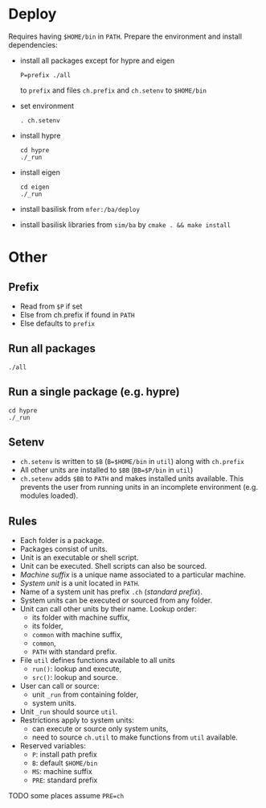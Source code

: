 # Deploy

Requires having `$HOME/bin` in `PATH`.
Prepare the environment and install dependencies:

*   install all packages except for hypre and eigen

     ```
     P=prefix ./all
     ```

    to `prefix` and files `ch.prefix` and `ch.setenv` to `$HOME/bin` 
*   set environment 

     ```
     . ch.setenv
     ```

*   install hypre 

     ```
     cd hypre 
     ./_run
     ```

*   install eigen

     ```
     cd eigen
     ./_run
     ```

*   install basilisk from `mfer:/ba/deploy`
*   install basilisk libraries from `sim/ba` by `cmake . && make install`

# Other

## Prefix

* Read from `$P` if set
* Else from ch.prefix if found in `PATH`
* Else defaults to `prefix`

## Run all packages

    ./all

## Run a single package (e.g. hypre)

    cd hypre
    ./_run 

## Setenv

* `ch.setenv` is written to `$B` (`B=$HOME/bin` in `util`)
  along with `ch.prefix`
* All other units are installed to `$BB` (`BB=$P/bin` in `util`)
* `ch.setenv` adds `$BB` to `PATH` and makes installed units available.
  This prevents the user from running units in an incomplete environment
  (e.g. modules loaded).

## Rules

* Each folder is a package.
* Packages consist of units.
* Unit is an executable or shell script.
* Unit can be executed. Shell scripts can also be sourced.
* _Machine suffix_ is a unique name associated to a particular machine.
* _System unit_ is a unit located in `PATH`.
* Name of a system unit has prefix `.ch` (_standard prefix_).
* System units can be executed or sourced from any folder.
* Unit can call other units by their name. Lookup order:
  - its folder with machine suffix,
  - its folder,
  - `common` with machine suffix,
  - `common`,
  - `PATH` with standard prefix.
* File `util` defines functions available to all units
  - `run()`: lookup and execute,
  - `src()`: lookup and source.
* User can call or source:
  - unit `_run` from containing folder,
  - system units.
* Unit `_run` should source `util`.
* Restrictions apply to system units:
  - can execute or source only system units,
  - need to source `ch.util` to make functions from `util` available.
* Reserved variables:
  - `P`: install path prefix
  - `B`: default `$HOME/bin`
  - `MS`: machine suffix
  - `PRE`: standard prefix
  
TODO some places assume `PRE=ch` 
